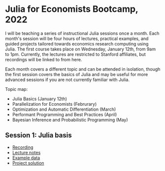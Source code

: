 # Julia for Economists Bootcamp, 2022

I will be teaching a series of instructional Julia sessions once a month. Each month's session will be four hours of lectures, practical examples, and guided projects tailored towards economics research computing using Julia. The first course takes place on Wednesday, January 12th, from 9am to 1pm. Currently, the lectures are restricted to Stanford affiliates, but recordings will be linked to from here.

Each month covers a different topic and can be attended in isolation, though the first session covers the basics of Julia and may be useful for more advanced sessions if you are not currently familiar with Julia.

Topic map:

- Julia Basics (January 12th)
- Parallelization for Economists (Februrary)
- Optimization and Automatic Differentiation (March)
- Performant Programming and Best Practices (April)
- Bayesian Inference and Probabilistic Programming (May)

## Session 1: Julia basis

- [Recording](https://youtu.be/BnTYMOOPEzw)
- [Lecture notes](https://github.com/cpfiffer/julia-bootcamp-2022/blob/main/session-1/intro.ipynb)
- [Example data](https://github.com/cpfiffer/julia-bootcamp-2022/blob/main/session-1/example.csv)
- [Project solution](https://github.com/cpfiffer/julia-bootcamp-2022/blob/main/session-1/project.jl)
